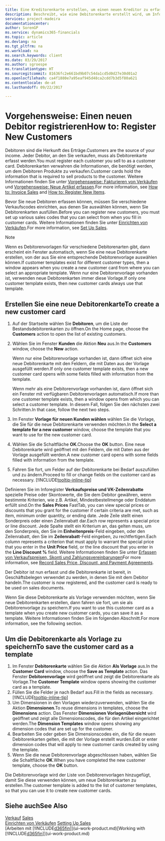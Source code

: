 ```yaml
---
title: Eine Kreditorenkarte erstellen, um einen neuen Kreditor zu erfassen | Microsoft Docs
description: Beschreibt, wie eine Debitorenkarte erstellt wird, um Informationen zu jedem neuen Debitor oder Clients zu erfassen, an die Sie verkaufen.
services: project-madeira
documentationcenter: 
author: SorenGP
ms.service: dynamics365-financials
ms.topic: article
ms.devlang: na
ms.tgt_pltfrm: na
ms.workload: na
ms.search.keywords: client
ms.date: 03/29/2017
ms.author: sgroespe
ms.translationtype: HT
ms.sourcegitcommit: 81636fc2e661bd9b07c54da1cd5d0d27e30d01a2
ms.openlocfilehash: ca4f1880e7a95eaf945d48ca2cdd7b3d5f80a621
ms.contentlocale: de-at
ms.lasthandoff: 09/22/2017

---
```

# <a name="how-to-register-new-customers"></a><span data-ttu-id="fbf91-103">Vorgehensweise: Einen neuen Debitor registrieren</span><span class="sxs-lookup"><span data-stu-id="fbf91-103">How to: Register New Customers</span></span>
<span data-ttu-id="fbf91-104">Debitoren sind die Herkunft des Erträge.</span><span class="sxs-lookup"><span data-stu-id="fbf91-104">Customers are the source of your income.</span></span> <span data-ttu-id="fbf91-105">Jeder Debitor, an den Sie verkaufen, muss als Debitorenkarte erfasst werden.</span><span class="sxs-lookup"><span data-stu-id="fbf91-105">You must register each customer you sell to as a customer card.</span></span> <span data-ttu-id="fbf91-106">Debitorenkarten verwahren die Informationen, die benötigt werden, um dem Debitoren Produkte zu verkaufen.</span><span class="sxs-lookup"><span data-stu-id="fbf91-106">Customer cards hold the information that is required to sell products to the customer.</span></span> <span data-ttu-id="fbf91-107">Weitere Informationen finden Sie unter [Vorgehensweise: Fakturieren von Verkäufen](sales-how-invoice-sales.md) und [Vorgehensweise: Neue Artikel erfassen](inventory-how-register-new-items.md).</span><span class="sxs-lookup"><span data-stu-id="fbf91-107">For more information, see [How to: Invoice Sales](sales-how-invoice-sales.md) and [How to: Register New Items](inventory-how-register-new-items.md).</span></span>  

<span data-ttu-id="fbf91-108">Bevor Sie neue Debitoren erfassen können, müssen Sie verschiedene Verkaufscodes einrichten, aus denen Sie auswählen können, wenn Sie Debitorenkarten ausfüllen.</span><span class="sxs-lookup"><span data-stu-id="fbf91-108">Before you can register new customers, you must set up various sales codes that you can select from when you fill in customer cards.</span></span> <span data-ttu-id="fbf91-109">Weitere Informationen finden Sie unter [Einrichten von Verkäufen](sales-setup-sales.md).</span><span class="sxs-lookup"><span data-stu-id="fbf91-109">For more information, see [Set Up Sales](sales-setup-sales.md).</span></span>

> [!NOTE]  
>   <span data-ttu-id="fbf91-110">Wenn es Debitorenvorlagen für verschiedene Debitorenarten gibt, dann erscheint ein Fenster automatisch, wenn Sie eine neue Debitorenkarte erstellen, von der aus Sie eine entsprechende Debitorenvorlage auswählen können.</span><span class="sxs-lookup"><span data-stu-id="fbf91-110">If customer templates exist for different customer types, then a window appears when you create a new customer card from where you can select an appropriate template.</span></span> <span data-ttu-id="fbf91-111">Wenn nur eine Debitorenvorlage vorhanden ist, verwenden neue Debitorenkarten immer diese Vorlage.</span><span class="sxs-lookup"><span data-stu-id="fbf91-111">If only one customer template exists, then new customer cards always use that template.</span></span>

## <a name="to-create-a-new-customer-card"></a><span data-ttu-id="fbf91-112">Erstellen Sie eine neue Debitorenkarte</span><span class="sxs-lookup"><span data-stu-id="fbf91-112">To create a new customer card</span></span>
1. <span data-ttu-id="fbf91-113">Auf der Startseite wählen Sie **Debitoren**, um die Liste der Bestandsdebitorenkarten zu öffnen.</span><span class="sxs-lookup"><span data-stu-id="fbf91-113">On the Home page, choose the **Customers** action to open the list of existing customers.</span></span>  
2. <span data-ttu-id="fbf91-114">Wählen Sie im Fenster **Kunden** die Aktion **Neu** aus.</span><span class="sxs-lookup"><span data-stu-id="fbf91-114">In the **Customers** window, choose the **New** action.</span></span>

    <span data-ttu-id="fbf91-115">Wenn nur eine Debitorenvorlage vorhanden ist, dann öffnet sich eine neue Debitorenkarte mit den Feldern, die mit Daten aus der Vorlage ausgefüllt werden.</span><span class="sxs-lookup"><span data-stu-id="fbf91-115">If only one customer template exists, then a new customer card opens with some fields filled with information from the template.</span></span>

    <span data-ttu-id="fbf91-116">Wenn mehr als eine Debitorenvorlage vorhanden ist, dann öffnet sich ein Fenster mit verfügbaren Debitorenvorlagen automatisch.</span><span class="sxs-lookup"><span data-stu-id="fbf91-116">If more than one customer template exists, then a window opens from which you can select a customer template.</span></span> <span data-ttu-id="fbf91-117">In diesem Fall, folgen Sie den nächsten zwei Schritten.</span><span class="sxs-lookup"><span data-stu-id="fbf91-117">In that case, follow the next two steps.</span></span>
3. <span data-ttu-id="fbf91-118">Im Fenster **Vorlage für neuen Kunden wählen** wählen Sie die Vorlage, die Sie für die neue Debitorenkarte verwenden möchten.</span><span class="sxs-lookup"><span data-stu-id="fbf91-118">In the **Select a template for a new customer** window, choose the template that you want to use for the new customer card.</span></span>
4. <span data-ttu-id="fbf91-119">Wählen Sie die Schaltfläche **OK**.</span><span class="sxs-lookup"><span data-stu-id="fbf91-119">Choose the **OK** button.</span></span> <span data-ttu-id="fbf91-120">Eine neue Debitorenkarte wird geöffnet mit den Feldern, die mit Daten aus der Vorlage ausgefüllt werden.</span><span class="sxs-lookup"><span data-stu-id="fbf91-120">A new customer card opens with some fields filled with information from the template.</span></span>  
5. <span data-ttu-id="fbf91-121">Fahren Sie fort, um Felder auf der Debitorenkarte bei Bedarf auszufüllen und zu ändern.</span><span class="sxs-lookup"><span data-stu-id="fbf91-121">Proceed to fill or change fields on the customer card as necessary.</span></span> [!INCLUDE[tooltip-inline-tip](includes/tooltip-inline-tip_md.md)]

<span data-ttu-id="fbf91-122">Definieren Sie im Inforegister **Verkaufspreise und VK-Zeilenrabatte** spezielle Preise oder Skontowerte, die Sie dem Debitor gewähren, wenn bestimmte Kriterien, wie z.B. Artikel, Mindestbestellmenge oder Enddatum erfüllt sind.</span><span class="sxs-lookup"><span data-stu-id="fbf91-122">On the **Sales Prices** FastTab, you can view special prices or discounts that you grant for the customer if certain criteria are met, such as item, minimum order quantity, or ending date.</span></span> <span data-ttu-id="fbf91-123">Jede Zeile stellt einen Sonderpreis oder einen Zeilenrabatt dar.</span><span class="sxs-lookup"><span data-stu-id="fbf91-123">Each row represents a special price or line discount.</span></span> <span data-ttu-id="fbf91-124">Jede Spalte stellt ein Kriterium an, das gelten muss, um den Sonderpreis, den Sie im **Einheitenpreis**-Feld eingeben, oder den Zeilenrabatt, den Sie im **Zeilenrabatt**-Feld eingeben, zu rechtfertigen.</span><span class="sxs-lookup"><span data-stu-id="fbf91-124">Each column represents a criterion that must apply to warrant the special price that you enter in the **Unit Price** field, or the line discount that you enter in the **Line Discount %** field.</span></span> <span data-ttu-id="fbf91-125">Weitere Informationen finden Sie unter [Erfassen von Verkaufspreisen, Skonti und Zahlungsvereinbarungen](sales-how-record-sales-price-discount-payment-agreements.md)</span><span class="sxs-lookup"><span data-stu-id="fbf91-125">For more information, see [Record Sales Price, Discount, and Payment Agreements](sales-how-record-sales-price-discount-payment-agreements.md).</span></span>

<span data-ttu-id="fbf91-126">Der Debitor ist nun erfasst und die Debitorenkarte ist bereit, in Geschäftsbelegen verwendet zu werden, in denen Sie mit dem Debitor handeln.</span><span class="sxs-lookup"><span data-stu-id="fbf91-126">The customer is now registered, and the customer card is ready to be used on sales documents.</span></span>

<span data-ttu-id="fbf91-127">Wenn Sie diese Debitorenkarte als Vorlage verwenden möchten, wenn Sie neue Debitorenkarten erstellen, dann fahren sie fort, um sie als Debitorenvorlage zu speichern.</span><span class="sxs-lookup"><span data-stu-id="fbf91-127">If you want to use this customer card as a template when you create new customer cards, you can save it as a template.</span></span> <span data-ttu-id="fbf91-128">Weitere Informationen finden Sie im folgenden Abschnitt.</span><span class="sxs-lookup"><span data-stu-id="fbf91-128">For more information, see the following section.</span></span>

## <a name="to-save-the-customer-card-as-a-template"></a><span data-ttu-id="fbf91-129">Um die Debitorenkarte als Vorlage zu speichern</span><span class="sxs-lookup"><span data-stu-id="fbf91-129">To save the customer card as a template</span></span>
1. <span data-ttu-id="fbf91-130">Im Fenster **Debitorenkarte** wählen Sie die Aktion **Als Vorlage** aus.</span><span class="sxs-lookup"><span data-stu-id="fbf91-130">In the **Customer Card** window, choose the **Save as Template** action.</span></span> <span data-ttu-id="fbf91-131">Das Fenster **Debitorenvorlage** wird geöffnet und zeigt die Debitorenkarte als Vorlage.</span><span class="sxs-lookup"><span data-stu-id="fbf91-131">The **Customer Template** window opens showing the customer card as a template.</span></span>
2. <span data-ttu-id="fbf91-132">Füllen Sie die Felder je nach Bedarf aus.</span><span class="sxs-lookup"><span data-stu-id="fbf91-132">Fill in the fields as necessary.</span></span> [!INCLUDE[tooltip-inline-tip](includes/tooltip-inline-tip_md.md)]
3. <span data-ttu-id="fbf91-133">Um Dimensionen in den Vorlagen wiederzuverwenden, wählen Sie die Aktion **Dimensionen**.</span><span class="sxs-lookup"><span data-stu-id="fbf91-133">To reuse dimensions in templates, choose the **Dimensions** action.</span></span> <span data-ttu-id="fbf91-134">Das Fenster **Dimensionen Vorlagenübersicht** wird geöffnet und zeigt alle Dimensionscodes, die für den Artikel eingerichtet werden.</span><span class="sxs-lookup"><span data-stu-id="fbf91-134">The **Dimension Templates** window opens showing any dimension codes that are set up for the customer.</span></span>
4. <span data-ttu-id="fbf91-135">Bearbeiten Sie oder geben Sie Dimensionscodes ein, die für die neuen Debitorenkarten gelten, die mit der Vorlage erstellt wurden.</span><span class="sxs-lookup"><span data-stu-id="fbf91-135">Edit or enter dimension codes that will apply to new customer cards created by using the template.</span></span>  
5. <span data-ttu-id="fbf91-136">Wenn Sie die neue Debitorenvorlage abgeschlossen haben, wählen Sie die Schaltfläche **OK**.</span><span class="sxs-lookup"><span data-stu-id="fbf91-136">When you have completed the new customer template, choose the **OK** button.</span></span>

<span data-ttu-id="fbf91-137">Die Debitorenvorlage wird der Liste von Debitorenvorlagen hinzugefügt, damit Sie diese verwenden können, um neue Debitorenkarten zu erstellen.</span><span class="sxs-lookup"><span data-stu-id="fbf91-137">The customer template is added to the list of customer templates, so that you can use it to create new customer cards.</span></span>

## <a name="see-also"></a><span data-ttu-id="fbf91-138">Siehe auch</span><span class="sxs-lookup"><span data-stu-id="fbf91-138">See Also</span></span>
<span data-ttu-id="fbf91-139">[Verkauf](sales-manage-sales.md)  </span><span class="sxs-lookup"><span data-stu-id="fbf91-139">[Sales](sales-manage-sales.md)  </span></span>  
<span data-ttu-id="fbf91-140">[Einrichten von Verkäufen](sales-setup-sales.md)  </span><span class="sxs-lookup"><span data-stu-id="fbf91-140">[Setting Up Sales](sales-setup-sales.md)  </span></span>  
<span data-ttu-id="fbf91-141">[Arbeiten mit [!INCLUDE[d365fin](includes/d365fin_md.md)]](ui-work-product.md)</span><span class="sxs-lookup"><span data-stu-id="fbf91-141">[Working with [!INCLUDE[d365fin](includes/d365fin_md.md)]](ui-work-product.md)</span></span>

